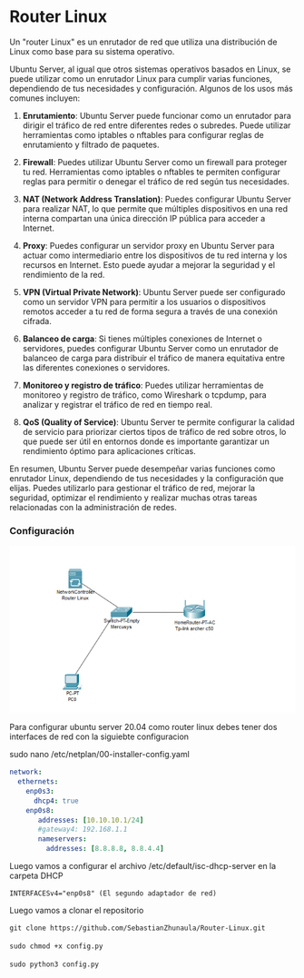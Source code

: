 # Router Linux

Un "router Linux" es un enrutador de red que utiliza una distribución de Linux como base para su sistema operativo.

Ubuntu Server, al igual que otros sistemas operativos basados en Linux, se puede utilizar como un enrutador Linux para cumplir varias funciones, dependiendo de tus necesidades y configuración. Algunos de los usos más comunes incluyen:

1. **Enrutamiento**: Ubuntu Server puede funcionar como un enrutador para dirigir el tráfico de red entre diferentes redes o subredes. Puede utilizar herramientas como iptables o nftables para configurar reglas de enrutamiento y filtrado de paquetes.

2. **Firewall**: Puedes utilizar Ubuntu Server como un firewall para proteger tu red. Herramientas como iptables o nftables te permiten configurar reglas para permitir o denegar el tráfico de red según tus necesidades.

3. **NAT (Network Address Translation)**: Puedes configurar Ubuntu Server para realizar NAT, lo que permite que múltiples dispositivos en una red interna compartan una única dirección IP pública para acceder a Internet.

4. **Proxy**: Puedes configurar un servidor proxy en Ubuntu Server para actuar como intermediario entre los dispositivos de tu red interna y los recursos en Internet. Esto puede ayudar a mejorar la seguridad y el rendimiento de la red.

5. **VPN (Virtual Private Network)**: Ubuntu Server puede ser configurado como un servidor VPN para permitir a los usuarios o dispositivos remotos acceder a tu red de forma segura a través de una conexión cifrada.

6. **Balanceo de carga**: Si tienes múltiples conexiones de Internet o servidores, puedes configurar Ubuntu Server como un enrutador de balanceo de carga para distribuir el tráfico de manera equitativa entre las diferentes conexiones o servidores.

7. **Monitoreo y registro de tráfico**: Puedes utilizar herramientas de monitoreo y registro de tráfico, como Wireshark o tcpdump, para analizar y registrar el tráfico de red en tiempo real.

8. **QoS (Quality of Service)**: Ubuntu Server te permite configurar la calidad de servicio para priorizar ciertos tipos de tráfico de red sobre otros, lo que puede ser útil en entornos donde es importante garantizar un rendimiento óptimo para aplicaciones críticas.

En resumen, Ubuntu Server puede desempeñar varias funciones como enrutador Linux, dependiendo de tus necesidades y la configuración que elijas. Puedes utilizarlo para gestionar el tráfico de red, mejorar la seguridad, optimizar el rendimiento y realizar muchas otras tareas relacionadas con la administración de redes.

### Configuración

<p align="center">
<img src="./Img/Topologia.png">
</p>

Para configurar ubuntu server 20.04 como router linux debes tener dos interfaces de red con la siguiebte configuracion


sudo nano /etc/netplan/00-installer-config.yaml

```yaml
network:
  ethernets:
    enp0s3:
      dhcp4: true
    enp0s8:
       addresses: [10.10.10.1/24]
       #gateway4: 192.168.1.1
       nameservers:
         addresses: [8.8.8.8, 8.8.4.4]
```

Luego vamos a configurar el archivo /etc/default/isc-dhcp-server en la carpeta DHCP

```
INTERFACESv4="enp0s8" (El segundo adaptador de red)
```

Luego vamos a clonar el repositorio

```
git clone https://github.com/SebastianZhunaula/Router-Linux.git

sudo chmod +x config.py

sudo python3 config.py
```